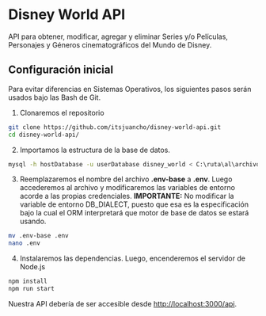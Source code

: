 # Disney World API

API para obtener, modificar, agregar y eliminar Series y/o Películas, Personajes y Géneros cinematográficos del Mundo de Disney.

## Configuración inicial

Para evitar diferencias en Sistemas Operativos, los siguientes pasos serán usados bajo las Bash de Git.

1. Clonaremos el repositorio

```sh
git clone https://github.com/itsjuancho/disney-world-api.git
cd disney-world-api/
```

2. Importamos la estructura de la base de datos.

```sh
mysql -h hostDatabase -u userDatabase disney_world < C:\ruta\al\archivo.sql
```

3. Reemplazaremos el nombre del archivo **.env-base** a **.env**. Luego accederemos al archivo y modificaremos las variables de entorno acorde a las propias credenciales. **IMPORTANTE:** No modificar la variable de entorno DB_DIALECT, puesto que esa es la especificación bajo la cual el ORM interpretará que motor de base de datos se estará usando.

```sh
mv .env-base .env
nano .env
```

4. Instalaremos las dependencias. Luego, encenderemos el servidor de Node.js

```sh
npm install
npm run start
```

Nuestra API debería de ser accesible desde [http://localhost:3000/api](http://localhost:3000/api).